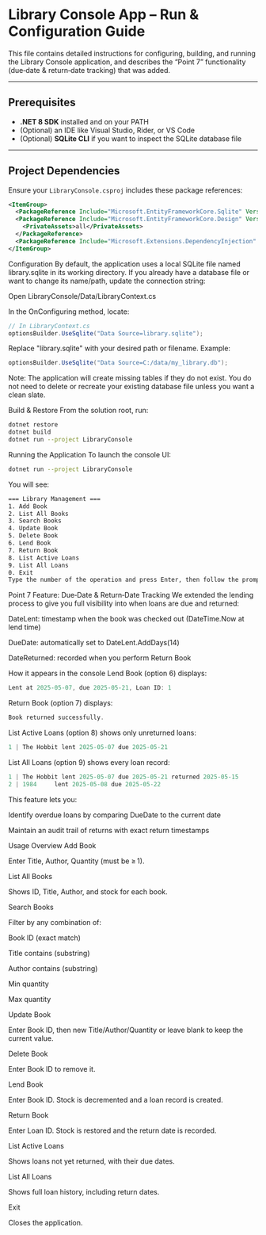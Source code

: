 # Library Console App – Run & Configuration Guide

This file contains detailed instructions for configuring, building, and running the Library Console application, and describes the “Point 7” functionality (due‑date & return‑date tracking) that was added.

---

## Prerequisites

- **.NET 8 SDK** installed and on your PATH  
- (Optional) an IDE like Visual Studio, Rider, or VS Code  
- (Optional) **SQLite CLI** if you want to inspect the SQLite database file  

---

## Project Dependencies

Ensure your `LibraryConsole.csproj` includes these package references:

```xml
<ItemGroup>
  <PackageReference Include="Microsoft.EntityFrameworkCore.Sqlite" Version="8.0.0" />
  <PackageReference Include="Microsoft.EntityFrameworkCore.Design" Version="8.0.0">
    <PrivateAssets>all</PrivateAssets>
  </PackageReference>
  <PackageReference Include="Microsoft.Extensions.DependencyInjection" Version="8.0.0" />
</ItemGroup>
```

Configuration
By default, the application uses a local SQLite file named library.sqlite in its working directory. If you already have a database file or want to change its name/path, update the connection string:

Open LibraryConsole/Data/LibraryContext.cs

In the OnConfiguring method, locate:

```csharp
// In LibraryContext.cs
optionsBuilder.UseSqlite("Data Source=library.sqlite");
```

Replace "library.sqlite" with your desired path or filename.
Example:
```csharp
optionsBuilder.UseSqlite("Data Source=C:/data/my_library.db");
```
Note: The application will create missing tables if they do not exist. You do not need to delete or recreate your existing database file unless you want a clean slate.

Build & Restore
From the solution root, run:
```bash
dotnet restore
dotnet build
dotnet run --project LibraryConsole
```

Running the Application
To launch the console UI:
```bash
dotnet run --project LibraryConsole
```
You will see:

```bash
=== Library Management ===
1. Add Book
2. List All Books
3. Search Books
4. Update Book
5. Delete Book
6. Lend Book
7. Return Book
8. List Active Loans
9. List All Loans
0. Exit
Type the number of the operation and press Enter, then follow the prompts.
```

Point 7 Feature: Due‑Date & Return‑Date Tracking
We extended the lending process to give you full visibility into when loans are due and returned:

DateLent: timestamp when the book was checked out (DateTime.Now at lend time)

DueDate: automatically set to DateLent.AddDays(14)

DateReturned: recorded when you perform Return Book

How it appears in the console
Lend Book (option 6) displays:
```csharp
Lent at 2025-05-07, due 2025-05-21, Loan ID: 1
```

Return Book (option 7) displays:
```csharp
Book returned successfully.
```
List Active Loans (option 8) shows only unreturned loans:
```csharp
1 | The Hobbit lent 2025-05-07 due 2025-05-21
```
List All Loans (option 9) shows every loan record:
```csharp
1 | The Hobbit lent 2025-05-07 due 2025-05-21 returned 2025-05-15
2 | 1984     lent 2025-05-08 due 2025-05-22
```
This feature lets you:

Identify overdue loans by comparing DueDate to the current date

Maintain an audit trail of returns with exact return timestamps


Usage Overview
Add Book

Enter Title, Author, Quantity (must be ≥ 1).

List All Books

Shows ID, Title, Author, and stock for each book.

Search Books

Filter by any combination of:

Book ID (exact match)

Title contains (substring)

Author contains (substring)

Min quantity

Max quantity

Update Book

Enter Book ID, then new Title/Author/Quantity or leave blank to keep the current value.

Delete Book

Enter Book ID to remove it.

Lend Book

Enter Book ID. Stock is decremented and a loan record is created.

Return Book

Enter Loan ID. Stock is restored and the return date is recorded.

List Active Loans

Shows loans not yet returned, with their due dates.

List All Loans

Shows full loan history, including return dates.

Exit

Closes the application.
